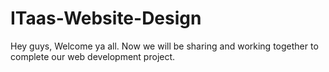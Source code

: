 # ITaas-Website-Design
Hey guys, Welcome ya all. Now we will be sharing and working together to complete our web development project. 
